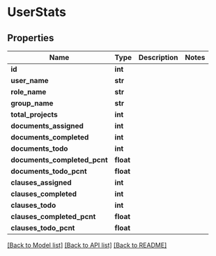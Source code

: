 # UserStats

## Properties
Name | Type | Description | Notes
------------ | ------------- | ------------- | -------------
**id** | **int** |  | 
**user_name** | **str** |  | 
**role_name** | **str** |  | 
**group_name** | **str** |  | 
**total_projects** | **int** |  | 
**documents_assigned** | **int** |  | 
**documents_completed** | **int** |  | 
**documents_todo** | **int** |  | 
**documents_completed_pcnt** | **float** |  | 
**documents_todo_pcnt** | **float** |  | 
**clauses_assigned** | **int** |  | 
**clauses_completed** | **int** |  | 
**clauses_todo** | **int** |  | 
**clauses_completed_pcnt** | **float** |  | 
**clauses_todo_pcnt** | **float** |  | 

[[Back to Model list]](../README.md#documentation-for-models) [[Back to API list]](../README.md#documentation-for-api-endpoints) [[Back to README]](../README.md)


